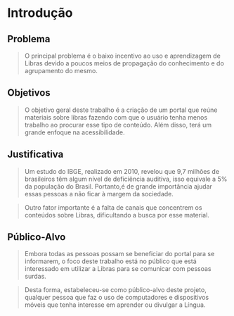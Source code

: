 # Introdução

## Problema
>O principal problema é o baixo incentivo ao uso e aprendizagem de Libras devido a poucos meios de propagação do conhecimento e do agrupamento do mesmo.

## Objetivos

>O objetivo geral deste trabalho é a criação de um portal que reúne materiais sobre libras fazendo com que o usuário tenha menos trabalho ao procurar esse tipo de conteúdo. Além disso, terá um grande enfoque na acessibilidade.

## Justificativa

>Um estudo do IBGE, realizado em 2010, revelou que 9,7 milhões de brasileiros têm algum nível de deficiência auditiva, isso equivale a 5% da população do Brasil. Portanto,é de grande importância ajudar essas pessoas a não ficar à margem da sociedade. 

>Outro fator importante é a falta de canais que concentrem os conteúdos sobre Libras, dificultando a busca por esse material.

## Público-Alvo

>Embora todas as pessoas possam se beneficiar do portal para se informarem, o foco deste trabalho está no público que está interessado em utilizar a Libras para se comunicar com pessoas surdas.

>Desta forma, estabeleceu-se como público-alvo deste projeto, qualquer pessoa que faz o uso de computadores e dispositivos móveis que tenha interesse em aprender ou divulgar a Língua.

 
